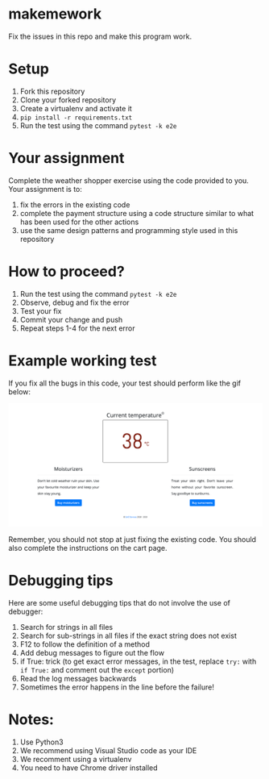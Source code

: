 # makemework
Fix the issues in this repo and make this program work. 

# Setup
1. Fork this repository
2. Clone your forked repository
3. Create a virtualenv and activate it
4. `pip install -r requirements.txt`
5. Run the test using the command `pytest -k e2e`

# Your assignment
Complete the weather shopper exercise using the code provided to you. Your assignment is to:

1. fix the errors in the existing code 
2. complete the payment structure using a code structure similar to what has been used for the other actions
3. use the same design patterns and programming style used in this repository

# How to proceed?
1. Run the test using the command `pytest -k e2e`
2. Observe, debug and fix the error
3. Test your fix
4. Commit your change and push
5. Repeat steps 1-4 for the next error

# Example working test
If you fix all the bugs in this code, your test should perform like the gif below:

![](working-weather-shopper-test.gif)

Remember, you should not stop at just fixing the existing code. You should also complete the instructions on the cart page.

# Debugging tips
Here are some useful debugging tips that do not involve the use of debugger:

1. Search for strings in all files 
2. Search for sub-strings in all files if the exact string does not exist
3. F12 to follow the definition of a method
4. Add debug messages to figure out the flow 
5. if True: trick (to get exact error messages, in the test, replace `try:` with `if True:` and comment out the `except` portion)
6. Read the log messages backwards 
7. Sometimes the error happens in the line before the failure!


# Notes:
1. Use Python3
2. We recommend using Visual Studio code as your IDE
3. We recomment using a virtualenv
4. You need to have Chrome driver installed
